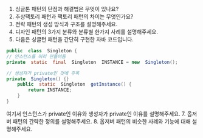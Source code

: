 1. 싱글톤 패턴의 단점과 해결법은 무엇이 있나요?
2. 추상팩토리 패턴과 팩토리 패턴의 차이는 무엇인가요?
3. 전략 패턴의 생성 방식과 구조를 설명해주세요.
4. 디자인 패턴의 3가지 분류와 분류별 한가지 사례를 설명해주세요.
5. 다음은 싱글턴 패턴을 간단히 구현한 자바 코드입니다.
``` Java
public  class  Singleton {
// 인스턴스를 미리 만들어둠
private  static  final  Singleton  INSTANCE = new  Singleton();

// 생성자가 private인 것에 주목
private  Singleton() {}
	public  static  Singleton  getInstance() {
		return INSTANCE;
	}
}
```

여기서 인스턴스가 private인 이유와 생성자가 private인 이유를 설명해주세요.
7. 옵저버 패턴의 간략한 정의를 설명해주세요.
8. 옵저버 패턴의 비슷한 사례와 기능에 대해 설명해주세요.
